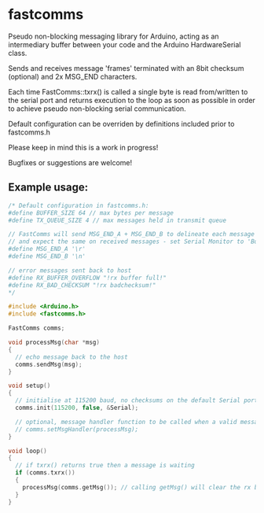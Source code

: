# fastcomms
Pseudo non-blocking messaging library for Arduino, acting as an intermediary buffer between your code
and the Arduino HardwareSerial class.

Sends and receives message 'frames' terminated with an 8bit checksum (optional) and 2x MSG_END characters.

Each time FastComms::txrx() is called a single byte is read from/written to the serial port
and returns execution to the loop as soon as possible in order to achieve pseudo non-blocking
serial communication.

Default configuration can be overriden by definitions included prior to fastcomms.h

Please keep in mind this is a work in progress!

Bugfixes or suggestions are welcome!

## Example usage:
```cpp
/* Default configuration in fastcomms.h:
#define BUFFER_SIZE 64 // max bytes per message
#define TX_QUEUE_SIZE 4 // max messages held in transmit queue

// FastComms will send MSG_END_A + MSG_END_B to delineate each message
// and expect the same on received messages - set Serial Monitor to 'Both NL & CR'
#define MSG_END_A '\r'
#define MSG_END_B '\n'

// error messages sent back to host 
#define RX_BUFFER_OVERFLOW "!rx buffer full!"
#define RX_BAD_CHECKSUM "!rx badchecksum!"
*/

#include <Arduino.h>
#include <fastcomms.h>

FastComms comms;

void processMsg(char *msg)
{
  // echo message back to the host
  comms.sendMsg(msg);
}

void setup()
{
  // initialise at 115200 baud, no checksums on the default Serial port
  comms.init(115200, false, &Serial); 

  // optional, message handler function to be called when a valid message is received
  // comms.setMsgHandler(processMsg);
}

void loop()
{
  // if txrx() returns true then a message is waiting
  if (comms.txrx())
  {
    processMsg(comms.getMsg()); // calling getMsg() will clear the rx buffer
  }
}
```
